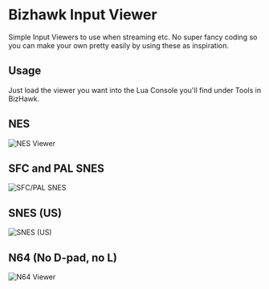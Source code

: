 # Bizhawk Input Viewer

Simple Input Viewers to use when streaming etc. 
No super fancy coding so you can make your own pretty easily by using these as inspiration.

## Usage

Just load the viewer you want into the Lua Console you'll find under Tools in BizHawk.

## NES

![NES Viewer](https://lambdan.se/img/2020-06-12_18-58-03.059.gif)

## SFC and PAL SNES

![SFC/PAL SNES](https://lambdan.se/img/2020-06-12_18-55-01.174.gif)

## SNES (US)

![SNES (US)](https://lambdan.se/img/2020-06-12_18-54-20.688.gif)

## N64 (No D-pad, no L)

![N64 Viewer](https://lambdan.se/img/2020-06-14_00-08-58.687.gif)